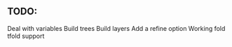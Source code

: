 TODO:
-------------------
Deal with variables
Build trees
Build layers
Add a refine option
Working fold
tfold support